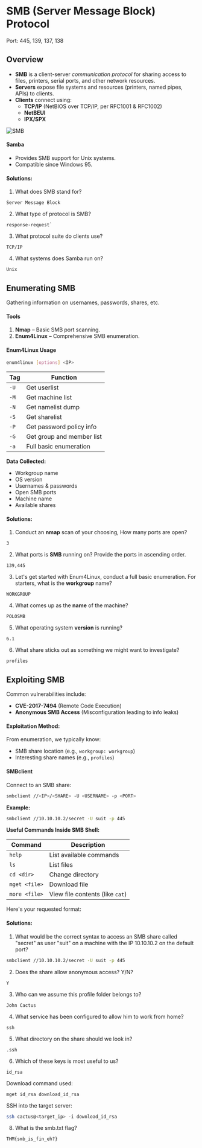 
# SMB (Server Message Block) Protocol

Port: 445, 139, 137, 138
## Overview

- **SMB** is a client-server *communication protocol* for sharing access to files, printers, serial ports, and other network resources.
- **Servers** expose file systems and resources (printers, named pipes, APIs) to clients.
- **Clients** connect using:
  - **TCP/IP** (NetBIOS over TCP/IP, per RFC1001 & RFC1002)
  - **NetBEUI**
  - **IPX/SPX**

![SMB](https://github.com/user-attachments/assets/a0cf4470-ece6-4b9c-8392-eea1c021ccc9)


#### Samba
- Provides SMB support for Unix systems.
- Compatible since Windows 95.

#### Solutions: 

1. What does SMB stand for?
```plaintext 
Server Message Block
```

2. What type of protocol is SMB? 
```plaintext
response-request`
```

3. What protocol suite do clients use?
```plaintext
TCP/IP
```

4. What systems does Samba run on?
```plaintext
Unix
```

## Enumerating SMB

Gathering information on usernames, passwords, shares, etc.
#### Tools
1. **Nmap** – Basic SMB port scanning.
2. **Enum4Linux** – Comprehensive SMB enumeration.

#### Enum4Linux Usage
```bash
enum4linux [options] <IP>
```

| **Tag** | **Function**                     |
|---------|----------------------------------|
| `-U`    | Get userlist                    |
| `-M`    | Get machine list                |
| `-N`    | Get namelist dump               |
| `-S`    | Get sharelist                   |
| `-P`    | Get password policy info        |
| `-G`    | Get group and member list       |
| `-a`    | Full basic enumeration         |

**Data Collected:**
- Workgroup name
- OS version
- Usernames & passwords
- Open SMB ports
- Machine name
- Available shares
#### Solutions:

1. Conduct an **nmap** scan of your choosing, How many ports are open?
```plaintext
3
```

2. What ports is **SMB** running on? Provide the ports in ascending order.
```plaintext
139,445
```

3. Let's get started with Enum4Linux, conduct a full basic enumeration. For starters, what is the **workgroup** name?
```plaintext
WORKGROUP
```

4. What comes up as the **name** of the machine?
```plaintext
POLOSMB
```

5. What operating system **version** is running?
```plaintext
6.1
```

6. What share sticks out as something we might want to investigate?
```plaintext
profiles
```

## Exploiting SMB

Common vulnerabilities include:
- **CVE-2017-7494** (Remote Code Execution)
- **Anonymous SMB Access** (Misconfiguration leading to info leaks)

#### Exploitation Method: 
From enumeration, we typically know:
- SMB share location (e.g., `workgroup: workgroup`)
- Interesting share names (e.g., `profiles`)

#### SMBclient
Connect to an SMB share:
```bash
smbclient //<IP>/<SHARE> -U <USERNAME> -p <PORT>
```
**Example:**
```bash
smbclient //10.10.10.2/secret -U suit -p 445
```

**Useful Commands Inside SMB Shell:**

| Command       | Description                     |
| ------------- | ------------------------------- |
| `help`        | List available commands         |
| `ls`          | List files                      |
| `cd <dir>`    | Change directory                |
| `mget <file>` | Download file                   |
| `more <file>` | View file contents (like `cat`) |

Here's your requested format:

#### Solutions:

1. What would be the correct syntax to access an SMB share called "secret" as user "suit" on a machine with the IP 10.10.10.2 on the default port?
```bash
smbclient //10.10.10.2/secret -U suit -p 445
```

2. Does the share allow anonymous access? Y/N?
```plaintext
Y
```

3. Who can we assume this profile folder belongs to?
```plaintext
John Cactus
```

4. What service has been configured to allow him to work from home?
```plaintext
ssh
```

5. What directory on the share should we look in?
```plaintext
.ssh
```

6. Which of these keys is most useful to us?
```plaintext
id_rsa
```

Download command used:
```smbclient
mget id_rsa download_id_rsa
```

SSH into the target server: 
```bash 
ssh cactus@<target_ip> -i download_id_rsa
```

8. What is the smb.txt flag?
```plaintext
THM{smb_is_fin_eh?}
```

